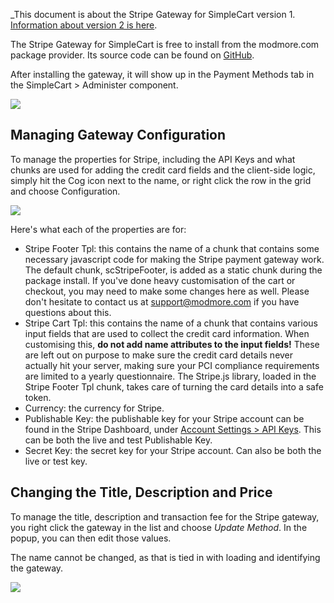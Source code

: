 _This document is about the Stripe Gateway for SimpleCart version 1. [Information about version 2 is here](StripeV2).

The Stripe Gateway for SimpleCart is free to install from the modmore.com package provider. Its source code can be found on [GitHub](https://github.com/modmore/SimpleCart_Stripe).

After installing the gateway, it will show up in the Payment Methods tab in the SimpleCart > Administer component.

 [ ![](https://assets.modmore.com/uploads/2015/06/stripegateway.png)](https://assets.modmore.com/uploads/2015/06/stripegateway.png)

## Managing Gateway Configuration

To manage the properties for Stripe, including the API Keys and what chunks are used for adding the credit card fields and the client-side logic, simply hit the Cog icon next to the name, or right click the row in the grid and choose Configuration.

 [ ![](https://assets.modmore.com/uploads/2015/06/stripeproperties.png)](https://assets.modmore.com/uploads/2015/06/stripeproperties.png)

Here's what each of the properties are for:

- Stripe Footer Tpl: this contains the name of a chunk that contains some necessary javascript code for making the Stripe payment gateway work. The default chunk, scStripeFooter, is added as a static chunk during the package install. If you've done heavy customisation of the cart or checkout, you may need to make some changes here as well. Please don't hesitate to contact us at support@modmore.com if you have questions about this.
- Stripe Cart Tpl: this contains the name of a chunk that contains various input fields that are used to collect the credit card information. When customising this, **do not add name attributes to the input fields!** These are left out on purpose to make sure the credit card details never actually hit your server, making sure your PCI compliance requirements are limited to a yearly questionnaire. The Stripe.js library, loaded in the Stripe Footer Tpl chunk, takes care of turning the card details into a safe token.
- Currency: the currency for Stripe.
- Publishable Key: the publishable key for your Stripe account can be found in the Stripe Dashboard, under [Account Settings > API Keys](https://dashboard.stripe.com/account/apikeys). This can be both the live and test Publishable Key.
- Secret Key: the secret key for your Stripe account. Can also be both the live or test key.

## Changing the Title, Description and Price

To manage the title, description and transaction fee for the Stripe gateway, you right click the gateway in the list and choose _Update Method_. In the popup, you can then edit those values.

The name cannot be changed, as that is tied in with loading and identifying the gateway.

 [ ![](https://assets.modmore.com/uploads/2015/06/stripeupdate.png)](https://assets.modmore.com/uploads/2015/06/stripeupdate.png)